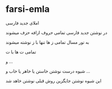 # farsi-emla
املای جدید فارسی

در نوشتن جدید فارسی تمامی حروف ازافه حزف میشوند

به تور مسال تمامی ز ها تنها با ز نوشته میشوند

تمامی ت ها با ت

و ...

شیوه درست نوشتن خاستن یا خاهر یا خاب و ...

این شیوه نوشتن جایگزین روش قبلی نوشتن خاهد شد
